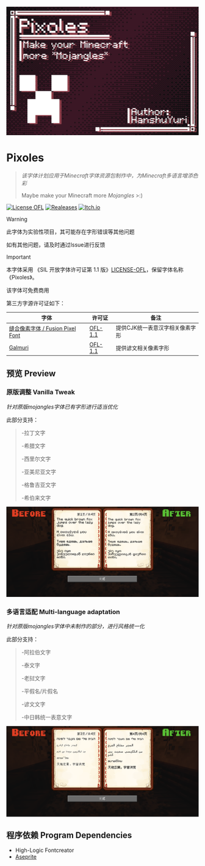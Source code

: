 ![banner](Document/PixolesTitle.png)

# Pixoles

> *该字体计划应用于Minecraft字体资源包制作中，为Minecraft多语言增添色彩*
> 
> Maybe make your Minecraft more *Mojangles* >:)

[![License OFL](https://img.shields.io/badge/license-OFL--1.1-blue)](https://openfontlicense.org)
[![Realeases](https://img.shields.io/badge/releases-v1.0-yellow)](https://github.com/sillymoon/Pixoles/releases/tag/font)
[![Itch.io](https://img.shields.io/badge/itch.io-pixoles--font-FF2449?logo=itch.io&logoColor=white)](https://hanshuyuri.itch.io/pixoles-font)

> [!WARNING]
> 
> 此字体为实验性项目，其可能存在字形错误等其他问题
> 
> 如有其他问题，请及时通过Issue进行反馈



> [!IMPORTANT]
>
> 本字体采用 《SIL 开放字体许可证第 1.1 版》[LICENSE-OFL](https://openfontlicense.org)，保留字体名称《Pixoles》。
>
> 该字体可免费商用
> 
> 第三方字源许可证如下：
> 
> | 字体 | 许可证 | 备注 |
> |---|---|---|
> | [缝合像素字体 / Fusion Pixel Font](https://github.com/TakWolf/fusion-pixel-font) | [OFL-1.1](https://github.com/TakWolf/fusion-pixel-font/blob/master/README.md) | 提供CJK统一表意汉字相关像素字形
> | [Galmuri](https://github.com/quiple/galmuri) | [OFL-1.1](https://github.com/quiple/galmuri/blob/main/ofl.md) | 提供谚文相关像素字形 |

## 预览 Preview

### 原版调整 Vanilla Tweak

*针对原版mojangles字体已有字形进行适当优化*

此部分支持：
> -拉丁文字
> 
> -希腊文字
> 
> -西里尔文字
> 
> -亚美尼亚文字
> 
> -格鲁吉亚文字
> 
> -希伯来文字

![preview-1](Document/1.png)

### 多语言适配 Multi-language adaptation

*针对原版mojangles字体中未制作的部分，进行风格统一化*

此部分支持：
> -阿拉伯文字
> 
> -泰文字
> 
> -老挝文字
> 
> -平假名/片假名
> 
> -谚文文字
> 
> -中日韩统一表意文字


![preview-2](Document/2.png)

## 程序依赖 Program Dependencies
- High-Logic Fontcreator
- [Aseprite](https://github.com/aseprite/aseprite)
